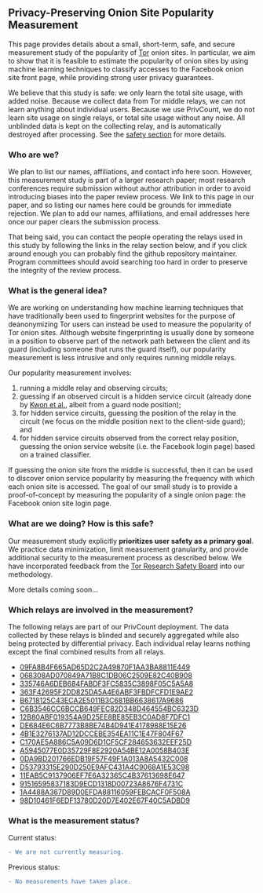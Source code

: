 ## Privacy-Preserving Onion Site Popularity Measurement

This page provides details about a small, short-term, safe, and secure measurement study of the popularity of [Tor](https://www.torproject.org) onion sites. In particular, we aim to show that it is feasible to estimate the popularity of onion sites by using machine learning techniques to classify accesses to the Facebook onion site front page, while providing strong user privacy guarantees.

We believe that this study is safe: we only learn the total site usage, with added noise. Because we collect data from Tor middle relays, we can not learn anything about individual users. Because we use PrivCount, we do not learn site usage on single relays, or total site usage without any noise. All unblinded data is kept on the collecting relay, and is automatically destroyed after processing. See the [safety section](#what-are-we-doing-how-is-this-safe) for more details.

### Who are we?

We plan to list our names, affiliations, and contact info here soon. However, this measurement study is part of a larger research paper; most research conferences require submission without author attribution in order to avoid introducing biases into the paper review process. We link to this page in our paper, and so listing our names here could be grounds for immediate rejection. We plan to add our names, affiliations, and email addresses here once our paper clears the submission process.

That being said, you can contact the people operating the relays used in this study by following the links in the relay section below, and if you click around enough you can probably find the github repository maintainer. Program committees should avoid searching too hard in order to preserve the integrity of the review process.

### What is the general idea?

We are working on understanding how machine learning techniques that have traditionally been used to fingerprint websites for the purpose of deanonymizing Tor users can instead be used to measure the popularity of Tor onion sites. Although website fingerprinting is usually done by someone in a position to observe part of the network path between the client and its guard (including someone that runs the guard itself), our popularity measurement is less intrusive and only requires running middle relays.

Our popularity measurement involves:
  1. running a middle relay and observing circuits;
  1. guessing if an observed circuit is a hidden service circuit (already done by [Kwon et al.](https://www.usenix.org/node/190967), albeit from a guard node position);
  1. for hidden service circuits, guessing the position of the relay in the circuit (we focus on the middle position next to the
client-side guard); and
  1. for hidden service circuits observed from the correct relay position, guessing the onion service website (i.e. the Facebook login page) based on a trained classifier.

If guessing the onion site from the middle is successful, then it can be used to discover onion service popularity by measuring the frequency with which each onion site is accessed. The goal of our small study is to provide a proof-of-concept by measuring the popularity of a single onion page: the Facebook onion site login page.

### What are we doing? How is this safe?

Our measurement study explicitly **prioritizes user safety as a primary goal**. We practice data minimization, limit measurement granularity, and provide additional security to the measurement process as described below. We have incorporated feedback from the [Tor Research Safety Board](https://research.torproject.org/safetyboard.html) into our methodology.

More details coming soon...

### Which relays are involved in the measurement?

The following relays are part of our PrivCount deployment. The data collected by these relays is blinded and securely aggregated while also being protected by differential privacy. Each individual relay learns nothing except the final combined results from all relays.

  - [09FA8B4F665AD65D2C2A49870F1AA3BA8811E449](https://atlas.torproject.org/#details/09FA8B4F665AD65D2C2A49870F1AA3BA8811E449)
  - [068308AD070849A71B8C1DB06C2509E82C40B908](https://atlas.torproject.org/#details/068308AD070849A71B8C1DB06C2509E82C40B908)
  - [335746A6DEB684FABDF3FC5835C3898F05C5A5A8](https://atlas.torproject.org/#details/335746A6DEB684FABDF3FC5835C3898F05C5A5A8)
  - [363F42695F2DD825DA5A4E6ABF3FBDFCFD1E9AE2](https://atlas.torproject.org/#details/363F42695F2DD825DA5A4E6ABF3FBDFCFD1E9AE2)
  - [B6718125C43ECA2E5011B3C681BB6638617A9686](https://atlas.torproject.org/#details/B6718125C43ECA2E5011B3C681BB6638617A9686)
  - [C6B3546CC6BCCB649FEC82D348D464554BC6323D](https://atlas.torproject.org/#details/C6B3546CC6BCCB649FEC82D348D464554BC6323D)
  - [12B80ABF019354A9D25EE8BE85EB3C0AD8F7DFC1](https://atlas.torproject.org/#details/12B80ABF019354A9D25EE8BE85EB3C0AD8F7DFC1)
  - [DE684E6C6B7773B8BE74B4D941E4178988E15E26](https://atlas.torproject.org/#details/DE684E6C6B7773B8BE74B4D941E4178988E15E26)
  - [4B1E3276137AD12DCCEBE354EA11C1E47F804F67](https://atlas.torproject.org/#details/4B1E3276137AD12DCCEBE354EA11C1E47F804F67)
  - [C170AE5A886C5A09D6D1CF5CF284653632EEF25D](https://atlas.torproject.org/#details/C170AE5A886C5A09D6D1CF5CF284653632EEF25D)
  - [A5945077E0D35729F8E2920A54BE12A0058B403E](https://atlas.torproject.org/#details/A5945077E0D35729F8E2920A54BE12A0058B403E)
  - [0DA9BD201766EDB19F57F49F1A013A8A5432C008](https://atlas.torproject.org/#details/0DA9BD201766EDB19F57F49F1A013A8A5432C008)
  - [D53793315E290D250E9AFC431A4C9068A1E53C98](https://atlas.torproject.org/#details/D53793315E290D250E9AFC431A4C9068A1E53C98)
  - [11EAB5C9137906EF7E6A32365C4B37613698E647](https://atlas.torproject.org/#details/11EAB5C9137906EF7E6A32365C4B37613698E647)
  - [91516595837183D9ECD1318D00723A8676F4731C](https://atlas.torproject.org/#details/91516595837183D9ECD1318D00723A8676F4731C)
  - [1A4488A367D89D0EFDA88116059FEBCACF0F508A](https://atlas.torproject.org/#details/1A4488A367D89D0EFDA88116059FEBCACF0F508A)
  - [98D10461F6EDF13780D20D7E402E67F40C5ADBD9](https://atlas.torproject.org/#details/98D10461F6EDF13780D20D7E402E67F40C5ADBD9)

### What is the measurement status?

Current status:
```diff
- We are not currently measuring.
```

Previous status:
```diff
- No measurements have taken place.
```
